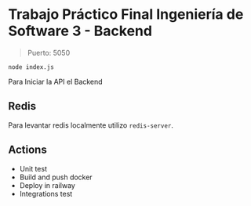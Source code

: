 # Trabajo Práctico Final Ingeniería de Software 3 - Backend
> Puerto: 5050

`node index.js`

Para Iniciar la API el Backend

## Redis

Para levantar redis localmente utilizo `redis-server`. 

## Actions

- Unit test
- Build and push docker
- Deploy in railway
- Integrations test